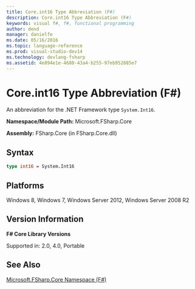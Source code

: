 ```yaml
---
title: Core.int16 Type Abbreviation (F#)
description: Core.int16 Type Abbreviation (F#)
keywords: visual f#, f#, functional programming
author: dend
manager: danielfe
ms.date: 05/16/2016
ms.topic: language-reference
ms.prod: visual-studio-dev14
ms.technology: devlang-fsharp
ms.assetid: 4e894e1e-4680-43a4-b255-97eb952885e7 
---
```


# Core.int16 Type Abbreviation (F#)

An abbreviation for the .NET Framework type `System.Int16`.

**Namespace/Module Path:** Microsoft.FSharp.Core

**Assembly:** FSharp.Core (in FSharp.Core.dll)


## Syntax

```fsharp
type int16 = System.Int16
```

## Platforms
Windows 8, Windows 7, Windows Server 2012, Windows Server 2008 R2


## Version Information
**F# Core Library Versions**

Supported in: 2.0, 4.0, Portable

## See Also
[Microsoft.FSharp.Core Namespace &#40;F&#35;&#41;](Microsoft.FSharp.Core-Namespace-%5BFSharp%5D.md)